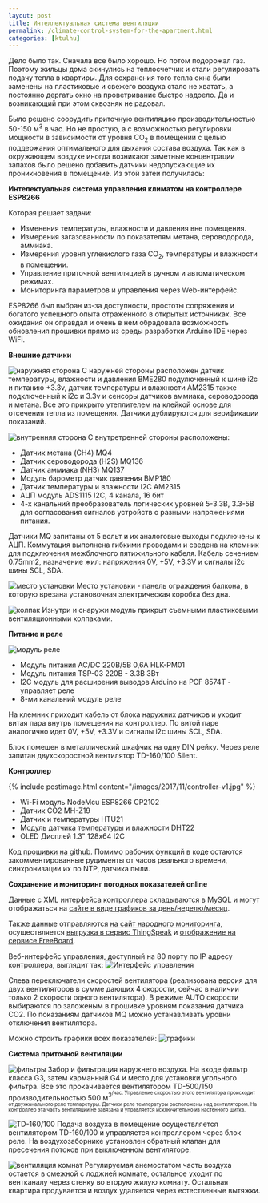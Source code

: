 ```yaml
---
layout: post
title: Интеллектуальная система вентиляции
permalink: /climate-control-system-for-the-apartment.html
categories: [ktulhu]
---
```


Дело было так. Сначала все было хорошо. Но потом подорожал газ. 
Поэтому жильцы дома скинулись на теплосчетчик и стали регулировать подачу тепла в квартиры.
Для сохранения того тепла окна были заменены на пластиковые и свежего воздуха стало не хватать,
а постоянно дергать окно на проветривание быстро надоело. 
Да и возникающий при этом сквозняк не радовал.

Было решено соорудить приточную вентиляцию производительностью 50-150 м<sup>3</sup> в час. 
Но не простую, а с возможностью регулировки мощности в зависимости от уровня CO<sub>2</sub> в помещении 
с целью поддержания оптимального для дыхания состава воздуха. 
Так как в окружающем воздухе иногда возникают заметные концентрации запахов было решено добавить 
датчики недопускающие их проникновения в помещение. Из этой затеи получилась:

**Интелектуальная система управления климатом на контроллере ESP8266** 

Которая решает задачи:
* Изменения температуры, влажности и давления вне помещения.
* Измерения загазованности по показателям метана, сероводорода, аммиака.
* Измерения уровня углекислого газа CO<sub>2</sub>, температуры и влажности в помещении.
* Управление приточной вентиляцией в ручном и автоматическом режимах.
* Мониторинга параметров и управления через Web-интерфейс.

ESP8266 был выбран из-за доступности, простоты сопряжения и
богатого успешного опыта отраженного в открытых источниках.
Все ожидания он оправдал и очень в нем обрадовала возможность обновления 
прошивки прямо из среды разработки Arduino IDE через WiFi.

**Внешние датчики**

![наружняя сторона](/images/2017/11/external-out.jpg)
С наружней стороны расположен датчик температуры, влажности и давления BME280 подулюченный к шине i2c и питанию +3.3v, 
датчик температуры и влажности AM2315 также подключенный к i2c и 3.3v и сенсоры датчиков аммиака, сероводорода и метана.
Все это прикрыто утеплителем на клейкой основе для отсечения тепла из помещения. Датчики дублируются для верификации показаний.

![внутренняя сторона](/images/2017/11/external-in.jpg)
С внутретренней стороны расположены:
* Датчик метана (CH4) MQ4 
* Датчик сероводорода (H2S) MQ136 
* Датчик аммиака (NH3) MQ137
* Модуль барометр датчик давления BMP180 	
* Датчик температуры и влажности I2C AM2315  
* АЦП модуль ADS1115 I2С, 4 канала, 16 бит
* 4-х канальний преобразователь логических уровней 5-3.3В, 3.3-5В для согласования сигналов устройств с разными напряжениями питания.

Датчики MQ запитаны от 5 вольт и их аналоговые выходы подключены к АЦП.
Коммутация выполнена гибкими проводами и сведена на клемник для подключения межблочного пятижильного кабеля. 
Кабель сечением 0.75mm2, назначение жил: напряжения 0V, +5V, +3.3V и сигналы i2c шины SCL, SDA.

![место установки](/images/2017/11/external-place.jpg)
Место установки - панель ограждения балкона, в которую врезана установочная электрическая коробка без дна. 

![колпак](/images/2017/11/external-cover.jpg)
Изнутри и снаружи модуль прикрыт съемными пластиковыми вентиляционными колпаками.

**Питание и реле**

![модуль реле](/images/2017/11/relay-v1.jpg)

* Модуль питания AC/DC 220В/5В 0,6А HLK-PM01 
* Модуль питания TSP-03 220В - 3.3В 3Вт
* I2C модуль для расширения выводов Arduino на PCF 8574T - управляет реле
* 8-ми канальний модуль реле

На клемник приходит кабель от блока наружних датчиков и уходит витая пара внутрь помещения на контроллер.
По витой паре аналогично идет 0V, +5V, +3.3V и сигналы i2c шины SCL, SDA.

Блок помещен в металлический шкафчик на одну DIN рейку. 
Через реле запитан двухскоростной вентилятор TD-160/100 Silent.

**Контроллер**

{% include postimage.html content="/images/2017/11/controller-v1.jpg" %}

* Wi-Fi модуль NodeMcu ESP8266 CP2102 
* Датчик CO2 MH-Z19
* Датчик  и температуры HTU21 	
* Модуль датчика температуры и влажности DHT22  
* OLED Дисплей 1.3" 128x64 I2C 

Код [прошивки на github](https://github.com/codemaste/weather-station-esp8266).
Помимо рабочих функций в коде остаются закомментированные рудименты от часов реального времени, 
синхронизации их по NTP, датчика пыли.

**Сохранение и мониторинг погодных показателей online**

Данные с XML интерфейса контроллера складываются в MySQL и могут отображаться на
[сайте в виде графиков за день/неделю/месяц](https://dobrolubov.com/).

Также данные отправляются [на сайт народного мониторинга](https://narodmon.ru/4231),
осуществляется [выгрузка в сервис ThingSpeak](https://thingspeak.com/channels/322829)
и [отображение на сервисе FreeBoard](https://freeboard.io/board/OgpGzU).

Веб-интерфейс управления, доступный на 80 порту по IP адресу контроллера, выглядит так:
![Интерфейс управления](/images/2017/11/control-interface-3.png)

Слева переключатели скоростей вентилятора 
(реализована версия для двух вентиляторов в сумме дающих 4 скорости, сейчас в наличии только 2 скорости одного вентилятора). 
В режиме AUTO скорости выбираются по заложеным в прошивке уровням показания датчика CO2.
По показаниям датчиков MQ можно устанавливать уровни отключения вентилятора.

Можно строить графики всех показателей:
![графики](/images/2017/11/control-plot-1.png)

**Система приточной вентиляции**

![фильтры](/images/2017/11/vent-out.jpg)
Забор и фильтрация наружнего воздуха.
На входе фильтр класса G3, затем карманный G4 и место для установки угольного фильтра.
Все это прокачивается вентилятором TD-500/150 производительностью 500 м<sup>3<sup>/час.
Управление скоростью этого вентилятора происходит от двухканального реле темпаретуры.
Датчики реле температуры расположены над вентилятором.
На контроллер эта часть вентиляции не завязана и управляется исключительно из настенного щитка.

![TD-160/100](/images/2017/11/vent-in.jpg)
Подача воздуха в помещение осуществляется вентилятором TD-160/100 и управляется контроллером через блок реле.
На воздухозаборнике установлен обратный клапан для пресечения потоков при выключенном вентиляторе.

![вентиляция комнат](/images/2017/11/vent-room.jpg)
Регулируемая анемостатом часть воздуха остается в смежной с лоджией комнате, остальное уходит по вентканалу 
через стенку во вторую жилую комнату. Остальная квартира продувается и воздух удаляется через естественные вытяжки.

<div style="display: none;">
Вы закономерно скажете - но как же зимой-то? Зимой ведь холодно и приточку нужно подогревать.
Да и вообще - где тут интеллект? Правильное замечание. 

**Искусственный интеллект**

Как нельзя более кстати, в 2017 году обозначился новый тренд - построение искусственного интеллекта. 
Все почему-то строят его на видеокартах. За этой модой последовал и я, собрав небольшой кластерок на 
2кВт тепловой мощности, которую нужно куда-то девать.

![Искусственный интеллект](/images/2017/11/ai.jpg)

Летом с этми сиянием чистого разума успешно борется кондиционер Toshiba RAS-13N3KV, 
который вы могли заметить на стене над электрощитом. А зимой... 
Зимой в приточной системе создается разрыв и через него вся лоджия превращается в герметичную камеру приточной вентиляции.
Через вычислительный кластер в нее подается до 500 м<sup>3</sup> в час холодного фильтрованного воздуха. 
С потолка отбирается до 160 м<sup>3</sup> в час подогретого до комфортной температуры воздуха на нужды 
естественных интелектов, обитающих в смежных помещениях. Лишний теплый воздух выдувается на улицу через обратный клапан или форточку.
</div>
